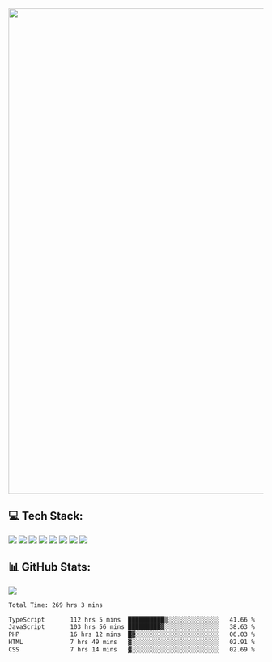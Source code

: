 <img style='width: 100vw' src='./hcampos_gradient.png'>

## 💻 Tech Stack:

![](https://img.shields.io/badge/next%20js-000000?style=for-the-badge&logo=nextdotjs&logoColor=white) ![](https://img.shields.io/badge/Tailwind_CSS-38B2AC?style=for-the-badge&logo=tailwind-css&logoColor=white) ![](https://img.shields.io/badge/React_Query-FF4154?style=for-the-badge&logo=React_Query&logoColor=white) ![](https://img.shields.io/badge/React-20232A?style=for-the-badge&logo=react&logoColor=61DAFB) ![](https://img.shields.io/badge/TypeScript-007ACC?style=for-the-badge&logo=typescript&logoColor=white) ![](https://img.shields.io/badge/JavaScript-323330?style=for-the-badge&logo=javascript&logoColor=F7DF1E) ![](https://img.shields.io/badge/Prisma-3982CE?style=for-the-badge&logo=Prisma&logoColor=white) ![](https://img.shields.io/badge/Supabase-181818?style=for-the-badge&logo=supabase&logoColor=white)

## 📊 GitHub Stats:

![](https://github-readme-stats.vercel.app/api?username=Sakoutecher&show_icons=true&count_private=true&&bg_color=70,11998e,38ef7d&title_color=fff&text_color=fff&icon_color=fff&hide_border=true)<br/>

<!--START_SECTION:waka-->

```txt
Total Time: 269 hrs 3 mins

TypeScript       112 hrs 5 mins  ██████████▒░░░░░░░░░░░░░░   41.66 %
JavaScript       103 hrs 56 mins █████████▓░░░░░░░░░░░░░░░   38.63 %
PHP              16 hrs 12 mins  █▓░░░░░░░░░░░░░░░░░░░░░░░   06.03 %
HTML             7 hrs 49 mins   ▓░░░░░░░░░░░░░░░░░░░░░░░░   02.91 %
CSS              7 hrs 14 mins   ▓░░░░░░░░░░░░░░░░░░░░░░░░   02.69 %
```

<!--END_SECTION:waka-->
